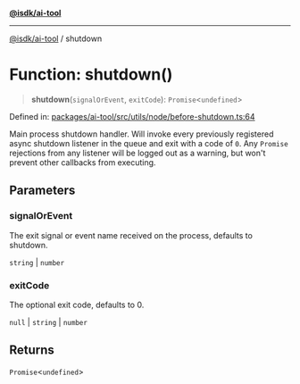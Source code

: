 [**@isdk/ai-tool**](../README.md)

***

[@isdk/ai-tool](../globals.md) / shutdown

# Function: shutdown()

> **shutdown**(`signalOrEvent`, `exitCode`): `Promise`\<`undefined`\>

Defined in: [packages/ai-tool/src/utils/node/before-shutdown.ts:64](https://github.com/isdk/ai-tool.js/blob/c084189f913fb955b91b492de68bd07ce78f8c82/src/utils/node/before-shutdown.ts#L64)

Main process shutdown handler. Will invoke every previously registered async shutdown listener
in the queue and exit with a code of `0`. Any `Promise` rejections from any listener will
be logged out as a warning, but won't prevent other callbacks from executing.

## Parameters

### signalOrEvent

The exit signal or event name received on the process, defaults to shutdown.

`string` | `number`

### exitCode

The optional exit code, defaults to 0.

`null` | `string` | `number`

## Returns

`Promise`\<`undefined`\>
